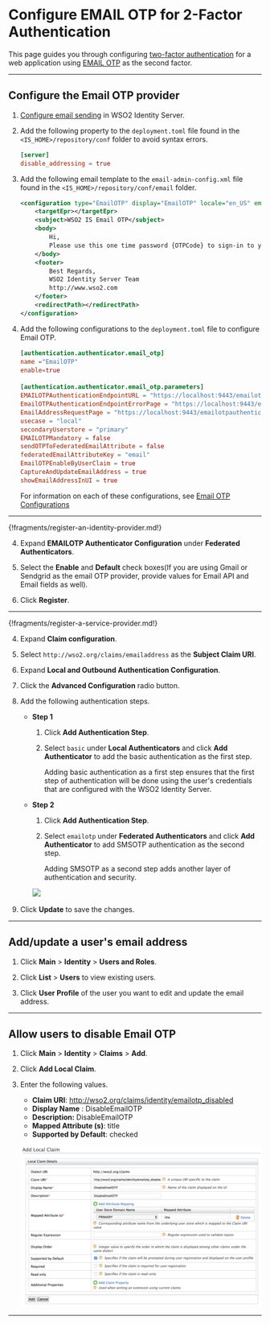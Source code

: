 # Configure EMAIL OTP for 2-Factor Authentication

This page guides you through configuring [two-factor authentication](../../../concepts/login/intro-authentication#two-factor-authentication) for a web application using [EMAIL OTP](insertlink) as the second factor. 

----

## Configure the Email OTP provider

1. [Configure email sending](../../../fragments/configure-email-sending) in WSO2 Identity Server. 

2. Add the following property to the `deployment.toml` file found in the `<IS_HOME>/repository/conf` folder to avoid syntax errors.

    ```toml
    [server]
    disable_addressing = true
    ```

3. Add the following email template to the `email-admin-config.xml` file found in the `<IS_HOME>/repository/conf/email` folder. 

    ```xml
    <configuration type="EmailOTP" display="EmailOTP" locale="en_US" emailContentType="text/html">
        <targetEpr></targetEpr>
        <subject>WSO2 IS Email OTP</subject>
        <body>
            Hi,
            Please use this one time password {OTPCode} to sign-in to your application.
        </body>
        <footer>
            Best Regards,
            WSO2 Identity Server Team
            http://www.wso2.com
        </footer>
        <redirectPath></redirectPath>
    </configuration>
    ```

4. Add the following configurations to the `deployment.toml` file to configure Email OTP. 

    ```toml
    [authentication.authenticator.email_otp]
    name ="EmailOTP"
    enable=true

    [authentication.authenticator.email_otp.parameters]
    EMAILOTPAuthenticationEndpointURL = "https://localhost:9443/emailotpauthenticationendpoint/emailotp.jsp"
    EmailOTPAuthenticationEndpointErrorPage = "https://localhost:9443/emailotpauthenticationendpoint/emailotpError.jsp"
    EmailAddressRequestPage = "https://localhost:9443/emailotpauthenticationendpoint/emailAddress.jsp"
    usecase = "local"
    secondaryUserstore = "primary"
    EMAILOTPMandatory = false
    sendOTPToFederatedEmailAttribute = false
    federatedEmailAttributeKey = "email"
    EmailOTPEnableByUserClaim = true
    CaptureAndUpdateEmailAddress = true
    showEmailAddressInUI = true
    ```

    For information on each of these configurations, see [Email OTP Configurations](../email-otp-config-advanced)

----

{!fragments/register-an-identity-provider.md!}


4. Expand **EMAILOTP Authenticator Configuration** under **Federated Authenticators**.

5. Select the **Enable** and **Default** check boxes(If you are using Gmail or Sendgrid as the email OTP provider, provide values for Email API and Email fields as well).

6. Click **Register**.

----

{!fragments/register-a-service-provider.md!}

4. Expand **Claim configuration**.
 
5. Select `http://wso2.org/claims/emailaddress` as the **Subject Claim URI**.

6. Expand **Local and Outbound Authentication Configuration**.

7. Click the **Advanced Configuration** radio button. 

8. Add the following authentication steps. 
    - **Step 1**
        1. Click **Add Authentication Step**.

        2. Select `basic` under **Local Authenticators** and click **Add Authenticator** to add the basic authentication as the first step.

            Adding basic authentication as a first step ensures that the first step of authentication will be done using the user's credentials that are configured with the WSO2 Identity Server.

    - **Step 2**
        1. Click **Add Authentication Step**.

        2. Select `emailotp` under **Federated Authenticators** and click **Add Authenticator** to add SMSOTP authentication as the second step.

            Adding SMSOTP as a second step adds another layer of authentication and security.
    
        <img name='sms-otp-authentication-steps' src='../../../assets/img/guides/sms-otp-authentication-steps.png' class='img-zoomable'/>

9. Click **Update** to save the changes.

----

## Add/update a user's email address

1. Click **Main** > **Identity** > **Users and Roles**.
 
2. Click **List** > **Users** to view existing users.

3. Click **User Profile** of the user you want to edit and update the email address.

----

## Allow users to disable Email OTP

1. Click **Main** > **Identity** > **Claims** > **Add**.

2. Click **Add Local Claim**.

3. Enter the following values.

    - **Claim URI**: http://wso2.org/claims/identity/emailotp_disabled
    - **Display Name** : DisableEmailOTP
    - **Description:** DisableEmailOTP
    - **Mapped Attribute (s)**: title
    - **Supported by Default**: checked

    ![disable-emailotp-claim](../../assets/img/guides/disable-emailotp-claim.png)

----
